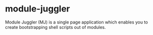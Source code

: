 # module-juggler
Module Juggler (MJ) is a single page application which enables you to create bootstrapping shell scripts out of modules. 
